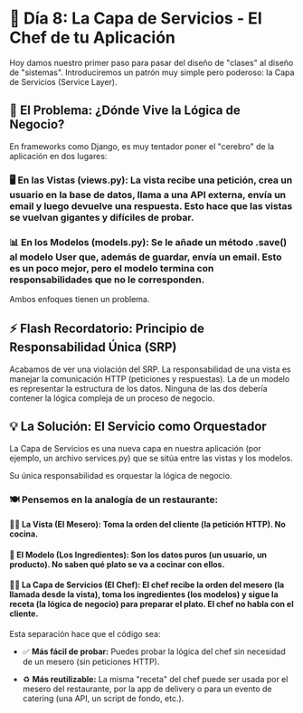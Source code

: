 # 🧠 Día 8: La Capa de Servicios - El Chef de tu Aplicación

Hoy damos nuestro primer paso para pasar del diseño de "clases" al diseño de "sistemas". Introduciremos un patrón muy simple pero poderoso: la Capa de Servicios (Service Layer).

## 🤔 **El Problema:** ¿Dónde Vive la Lógica de Negocio?
En frameworks como Django, es muy tentador poner el "cerebro" de la aplicación en dos lugares:

### 🖥️ **En las Vistas (views.py):** La vista recibe una petición, crea un usuario en la base de datos, llama a una API externa, envía un email y luego devuelve una respuesta. Esto hace que las vistas se vuelvan gigantes y difíciles de probar.

### 📊 **En los Modelos (models.py):** Se le añade un método .save() al modelo User que, además de guardar, envía un email. Esto es un poco mejor, pero el modelo termina con responsabilidades que no le corresponden.

Ambos enfoques tienen un problema.

## ⚡️ **Flash Recordatorio:** Principio de Responsabilidad Única (SRP)

Acabamos de ver una violación del SRP. La responsabilidad de una vista es manejar la comunicación HTTP (peticiones y respuestas). La de un modelo es representar la estructura de los datos. Ninguna de las dos debería contener la lógica compleja de un proceso de negocio.

## 💡 **La Solución:** El Servicio como Orquestador
La Capa de Servicios es una nueva capa en nuestra aplicación (por ejemplo, un archivo services.py) que se sitúa entre las vistas y los modelos.

Su única responsabilidad es orquestar la lógica de negocio.

### 🍽️ **Pensemos en la analogía de un restaurante:**

#### 🧑‍🍳 **La Vista (El Mesero):** Toma la orden del cliente (la petición HTTP). No cocina.

#### 🥕 **El Modelo (Los Ingredientes):** Son los datos puros (un usuario, un producto). No saben qué plato se va a cocinar con ellos.

#### 👨‍🍳 **La Capa de Servicios (El Chef):** El chef recibe la orden del mesero (la llamada desde la vista), toma los ingredientes (los modelos) y sigue la receta (la lógica de negocio) para preparar el plato. El chef no habla con el cliente.

Esta separación hace que el código sea:

- ✅ **Más fácil de probar:** Puedes probar la lógica del chef sin necesidad de un mesero (sin peticiones HTTP).

- ♻️ **Más reutilizable:** La misma "receta" del chef puede ser usada por el mesero del restaurante, por la app de delivery o para un evento de catering (una API, un script de fondo, etc.).